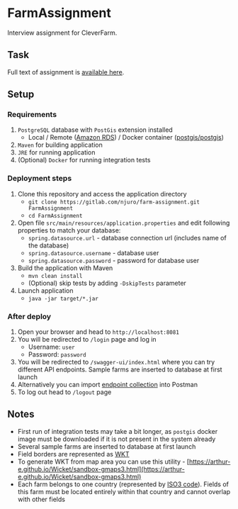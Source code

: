 # FarmAssignment

Interview assignment for CleverFarm.

## Task
Full text of assignment is [available here](src/main/resources/static/assignment.pdf).

## Setup

### Requirements
1. `PostgreSQL` database with `PostGis` extension installed
    - Local / Remote ([Amazon RDS](https://aws.amazon.com/rds/postgresql/)) / Docker container ([postgis/postgis](https://registry.hub.docker.com/r/postgis/postgis/))
2. `Maven` for building application
3. `JRE` for running application
4. (Optional) `Docker` for running integration tests

### Deployment steps
1. Clone this repository and access the application directory
    - `git clone https://gitlab.com/njuro/farm-assignment.git FarmAssignment`
    - `cd FarmAssignment`
2. Open file `src/main/resources/application.properties` and edit following properties to match your database:
    - `spring.datasource.url` - database connection url (includes name of the database)
    - `spring.datasource.username` - database user
    - `spring.datasource.password` - password for database user
3. Build the application with Maven
    - `mvn clean install`
    - (Optional) skip tests by adding `-DskipTests` parameter
4. Launch application
    - `java -jar target/*.jar`

### After deploy
1. Open your browser and head to `http://localhost:8081`
2. You will be redirected to `/login` page and log in
    - Username: `user`
    - Password: `password`
3. You will be redirected to `/swagger-ui/index.html` where you can try different API endpoints. Sample farms are inserted to database at first launch
4. Alternatively you can import [endpoint collection](src/main/resources/static/FarmAssignment.postman_collection.json) into Postman
5. To log out head to `/logout` page

## Notes
- First run of integration tests may take a bit longer, as `postgis` docker image must be downloaded if it is not present in the system already
- Several sample farms are inserted to database at first launch
- Field borders are represented as [WKT](https://www.wikiwand.com/en/Well-known_text_representation_of_geometry)
- To generate WKT from map area you can use this utility - [https://arthur-e.github.io/Wicket/sandbox-gmaps3.html](https://arthur-e.github.io/Wicket/sandbox-gmaps3.html)
- Each farm belongs to one country (represented by [ISO3 code](https://www.wikiwand.com/en/ISO_3166-1_alpha-3)). Fields of this farm must be located entirely within that country and cannot overlap with other fields
